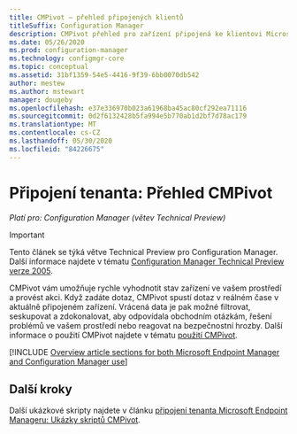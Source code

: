 ```yaml
---
title: CMPivot – přehled připojených klientů
titleSuffix: Configuration Manager
description: CMPivot přehled pro zařízení připojená ke klientovi Microsoft Endpoint Manager.
ms.date: 05/26/2020
ms.prod: configuration-manager
ms.technology: configmgr-core
ms.topic: conceptual
ms.assetid: 31bf1359-54e5-4416-9f39-6bb0070db542
author: mestew
ms.author: mstewart
manager: dougeby
ms.openlocfilehash: e37e336970b023a61968ba45ac80cf292ea71116
ms.sourcegitcommit: 0d2f6132428b5fa994e5b770ab1d2bf7d78ac179
ms.translationtype: MT
ms.contentlocale: cs-CZ
ms.lasthandoff: 05/30/2020
ms.locfileid: "84226675"
---
```

# <a name="tenant-attach-cmpivot-overview"></a>Připojení tenanta: Přehled CMPivot

*Platí pro: Configuration Manager (větev Technical Preview)*

> [!Important]
> Tento článek se týká větve Technical Preview pro Configuration Manager. Další informace najdete v tématu [Configuration Manager Technical Preview verze 2005](../core/get-started/2020/technical-preview-2005.md#bkmk_cmpivot).

CMPivot vám umožňuje rychle vyhodnotit stav zařízení ve vašem prostředí a provést akci. Když zadáte dotaz, CMPivot spustí dotaz v reálném čase v aktuálně připojeném zařízení. Vrácená data je pak možné filtrovat, seskupovat a zdokonalovat, aby odpovídala obchodním otázkám, řešení problémů ve vašem prostředí nebo reagovat na bezpečnostní hrozby. Další informace o použití CMPivot najdete v tématu [použití CMPivot](../core/servers/manage/cmpivot.md).

[!INCLUDE [Overview article sections for both Microsoft Endpoint Manager and Configuration Manager use](../core/servers/manage/includes/cmpivot-overview-shared.md)]

## <a name="next-steps"></a>Další kroky

Další ukázkové skripty najdete v článku [připojení tenanta Microsoft Endpoint Manageru: Ukázky skriptů CMPivot](cmpivot-samples-attached.md).

